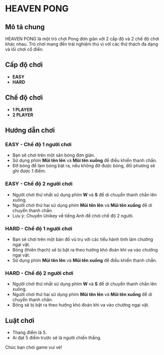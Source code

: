 # HEAVEN PONG

## Mô tả chung
HEAVEN PONG là một trò chơi Pong đơn giản với 2 cấp độ và 2 chế độ chơi khác nhau. Trò chơi mang đến trải nghiệm thú vị với các thử thách đa dạng và lối chơi cổ điển.

## Cấp độ chơi
- **EASY**
- **HARD**

## Chế độ chơi
- **1 PLAYER**
- **2 PLAYER**

## Hướng dẫn chơi

### EASY - Chế độ 1 người chơi
- Bạn sẽ chơi trên một sân bóng đơn giản.
- Sử dụng phím **Mũi tên lên** và **Mũi tên xuống** để điều khiển thanh chắn.
- Đỡ bóng để làm bóng bật ra, nếu không đỡ được bóng, đối phương sẽ ghi được 1 điểm.

### EASY - Chế độ 2 người chơi
- Người chơi thứ nhất sử dụng phím **W** và **S** để di chuyển thanh chắn lên xuống.
- Người chơi thứ hai sử dụng phím **Mũi tên lên** và **Mũi tên xuống** để di chuyển thanh chắn.
- Lưu ý: Chuyển Unikey về tiếng Anh để chơi chế độ 2 người.

### HARD - Chế độ 1 người chơi
- Bạn sẽ chơi trên một bản đồ vũ trụ với các tiểu hành tinh làm chướng ngại vật.
- Bóng (thiên thạch) sẽ bị bật ra theo hướng khó đoán khi va vào chướng ngại vật.
- Sử dụng phím **Mũi tên lên** và **Mũi tên xuống** để điều khiển thanh chắn.

### HARD - Chế độ 2 người chơi
- Người chơi thứ nhất sử dụng phím **W** và **S** để di chuyển thanh chắn lên xuống.
- Người chơi thứ hai sử dụng phím **Mũi tên lên** và **Mũi tên xuống** để di chuyển thanh chắn.
- Bóng sẽ bị bật ra theo hướng khó đoán khi va vào chướng ngại vật.

## Luật chơi
- Thang điểm là 5.
- Ai đạt 5 điểm trước sẽ là người chiến thắng.

Chúc bạn chơi game vui vẻ!
